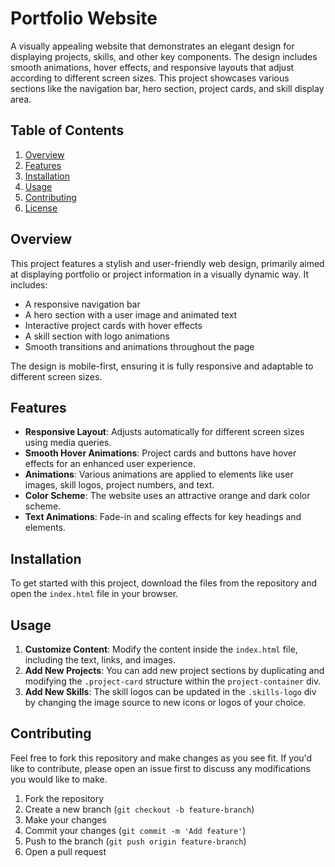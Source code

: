 # Portfolio Website

A visually appealing website that demonstrates an elegant design for displaying projects, skills, and other key components. The design includes smooth animations, hover effects, and responsive layouts that adjust according to different screen sizes. This project showcases various sections like the navigation bar, hero section, project cards, and skill display area.

## Table of Contents
1. [Overview](#overview)
2. [Features](#features)
3. [Installation](#installation)
4. [Usage](#usage)
5. [Contributing](#contributing)
6. [License](#license)

## Overview

This project features a stylish and user-friendly web design, primarily aimed at displaying portfolio or project information in a visually dynamic way. It includes:
- A responsive navigation bar
- A hero section with a user image and animated text
- Interactive project cards with hover effects
- A skill section with logo animations
- Smooth transitions and animations throughout the page

The design is mobile-first, ensuring it is fully responsive and adaptable to different screen sizes.

## Features

- **Responsive Layout**: Adjusts automatically for different screen sizes using media queries.
- **Smooth Hover Animations**: Project cards and buttons have hover effects for an enhanced user experience.
- **Animations**: Various animations are applied to elements like user images, skill logos, project numbers, and text.
- **Color Scheme**: The website uses an attractive orange and dark color scheme.
- **Text Animations**: Fade-in and scaling effects for key headings and elements.

## Installation

To get started with this project, download the files from the repository and open the `index.html` file in your browser.

## Usage

1. **Customize Content**: Modify the content inside the `index.html` file, including the text, links, and images.
2. **Add New Projects**: You can add new project sections by duplicating and modifying the `.project-card` structure within the `project-container` div.
3. **Add New Skills**: The skill logos can be updated in the `.skills-logo` div by changing the image source to new icons or logos of your choice.

## Contributing

Feel free to fork this repository and make changes as you see fit. If you'd like to contribute, please open an issue first to discuss any modifications you would like to make.

1. Fork the repository
2. Create a new branch (`git checkout -b feature-branch`)
3. Make your changes
4. Commit your changes (`git commit -m 'Add feature'`)
5. Push to the branch (`git push origin feature-branch`)
6. Open a pull request
